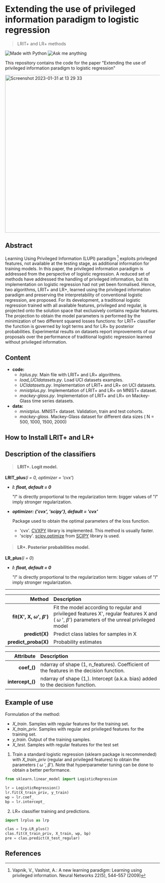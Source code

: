 # Extending the use of privileged information paradigm to logistic regression
> LRIT+ and LR+ methods

[python-img]: https://img.shields.io/badge/Made%20with-Python-blue
[ama-img]: https://img.shields.io/badge/Ask%20me-anything-yellowgreen

![Made with Python][python-img]
![Ask me anything][ama-img]

This repository contains the code for the paper "Extending the use of privileged information paradigm to logistic regression"

<img width="512" alt="Screenshot 2023-01-31 at 13 29 33" src="https://user-images.githubusercontent.com/63496191/215760145-fa62ca77-d303-4ddd-a563-033d44a7fbfa.png">


## Abstract

Learning Using Privileged Information (LUPI) paradigm [^1] exploits privileged features, not available at the testing stage, as additional information for training models. In this paper, the privileged information paradigm is addressed from the perspective of logistic regression. A reduced set of methods have addressed the handling of privileged information, but its implementation on logistic regression had not yet been formalised. Hence, two algorithms, LRIT+ and LR+, learned using the privileged information paradigm and preserving the interpretability of conventional logistic regression, are proposed. For its development, a traditional logistic regression trained with all available features, privileged and regular, is projected onto the solution space that exclusively contains regular features. The projection to obtain the model parameters is performed by the minimization of two different squared losses functions: for LRIT+ classifier the function is governed by logit terms and for LR+  by posterior probabilities. Experimental results on datasets report improvements of our proposals over the performance of traditional logistic regression learned without privileged information.


## Content

- **code:**
  - _lrplus.py_. Main file with LRIT+ and LR+ algorithms.
  - _load_UCIdatasets.py_. Load UCI datasets examples.
  - _UCIdatasets.py_. Implementation of LRIT+ and LR+ on UCI datasets.
  - _mnistplus.py_. Implementation of LRIT+ and LR+ on MNIST+ dataset.
  - _mackey-glass.py_. Implementation of LRIT+ and LR+ on Mackey-Glass time series datasets.
- **data:**
  - _mnistplus_. MNIST+ dataset. Validation, train and test cohorts.
  - _mackey-glass_.   Mackey-Glass dataset for different data sizes ( N = 500, 1000, 1500, 2000)



## How to Install LRIT+ and LR+






## Description of the classifiers

> #### LRIT+. Logit model.

**LRIT_plus**(_l = 0, optimizer = 'cvx'_)

  - **_l: float, default = 0_**
  
    "_l_" is directly proportional to the regularization term: bigger values of "_l_" imply stronger regularization.
    
  - **_optimizer: {'cvx', 'scipy'}, default = 'cvx'_**
  
    Package used to obtain the optimal parameters of the loss function.
    - 'cvx'. [CVXPY](https://www.cvxpy.org/tutorial/intro/index.html) library is implemented. This method is usually faster.
    - 'scipy'. [scipy.optimize](https://docs.scipy.org/doc/scipy/reference/generated/scipy.optimize.minimize.html) from [SCIPY](https://docs.scipy.org/doc/scipy/index.html) library is used.




> #### LR+. Posterior probabilities model.

**LR_plus**(_l = 0_)

  - **_l: float, default = 0_**
  
    "_l_" is directly proportional to the regularization term: bigger values of "_l_" imply stronger regularization.
 
---

| Method | Description | 
| -----: | :--- | 
|   **fit(X', X, $\omega$', $\beta$')**     |    Fit the model according to regular and privileged features X', regular features X and  ( $\omega$ ', $\beta$') parameters of the unreal privileged model  |  
|   **predict(X)**      |    Predict class lables for samples in X   | 
|    **predict_proba(X)**     |   Probability estimates    | 

| Attribute | Description | 
| -----: | :--- | 
|      **coef_()**    | ndarray of shape (1, n_features).  Coefficient of the features in the decision function.    | 
|    **intercept_()**      |  ndarray of shape (1,).   Intercept (a.k.a. bias) added to the decision function.   | 
    
## Example of use

Formulation of the method:

- _X_train_. Samples with regular features for the training set. 
- _X_train_priv_. Samples with regular and privileged features for the training set. 
- _y_train_. Output of the training samples.
- _X_test_. Samples with regular features for the test set


1. Train a standard logistic regression (sklearn package is recommended) with _X_train_priv_ (regular and privileged features) to obtain the parameters ( $\omega$ ', $\beta$'). Note that hyperparameter tuning can be done to obtain a better performance.


```python
from sklearn.linear_model import LogisticRegression

lr = LogisticRegression()
lr.fit(X_train_priv, y_train)
wp = lr.coef_
bp = lr.intercept_
```

2. LR+ classifier training and predictions.

```python
import lrplus as lrp

clas = lrp.LR_plus()
clas.fit(X_train_priv, X_train, wp, bp)
pre = clas.predict(X_test_regular)
```


## References

[^1]: Vapnik, V., Vashist, A.: A new learning paradigm: Learning using privileged information. Neural Networks 22(5), 544–557 (2009)
  
  
  

